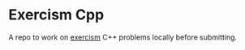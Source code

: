 # Exercism Cpp

A repo to work on [exercism](https://exercism.org/) C++ problems locally before submitting.
